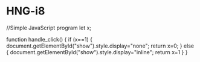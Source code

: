 # HNG-i8

//Simple JavaScript program
let x;

function handle_click() {
    if (x==1) {
        document.getElementById("show").style.display="none";
        return x=0;
    }
    else {
        document.getElementById("show").style.display="inline";
        return x=1
    }
} 
